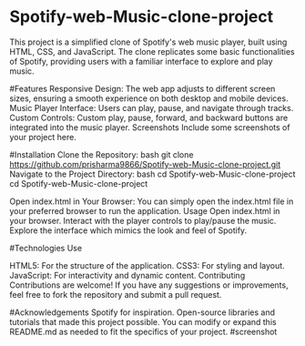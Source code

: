 # Spotify-web-Music-clone-project
This project is a simplified clone of Spotify's web music player, built using HTML, CSS, and JavaScript. The clone replicates some basic functionalities of Spotify, providing users with a familiar interface to explore and play music.

#Features
Responsive Design: The web app adjusts to different screen sizes, ensuring a smooth experience on both desktop and mobile devices.
Music Player Interface: Users can play, pause, and navigate through tracks.
Custom Controls: Custom play, pause, forward, and backward buttons are integrated into the music player.
Screenshots
Include some screenshots of your project here.

#Installation
Clone the Repository:
bash
git clone https://github.com/prisharma9866/Spotify-web-Music-clone-project.git
Navigate to the Project Directory:
bash
cd Spotify-web-Music-clone-project
cd Spotify-web-Music-clone-project 

Open index.html in Your Browser: You can simply open the index.html file in your preferred browser to run the application.
Usage
Open index.html in your browser.
Interact with the player controls to play/pause the music.
Explore the interface which mimics the look and feel of Spotify.

#Technologies Use

HTML5: For the structure of the application.
CSS3: For styling and layout.
JavaScript: For interactivity and dynamic content.
Contributing
Contributions are welcome! If you have any suggestions or improvements, feel free to fork the repository and submit a pull request.


#Acknowledgements
Spotify for inspiration.
Open-source libraries and tutorials that made this project possible.
You can modify or expand this README.md as needed to fit the specifics of your project.
#screenshot 